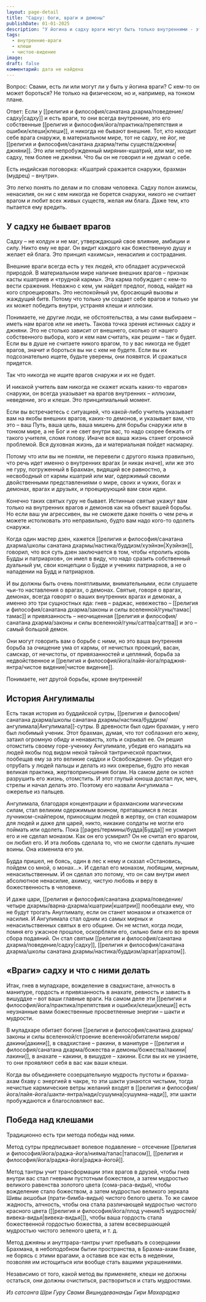 ```yaml
---
layout: page-detail
title: "Садху: боги, враги и демоны"
publishDate: 01-01-2025
description: "У йогина и садху враги могут быть только внутренними - это клеши: гнев, невежество, привязанность, эго. Истинный практик никогда не ищет врагов вовне, не борется с людьми или обстоятельствами, а работает над очищением собственного ума и сердца. Внешние враги - признак неспокойного, двойственного ума и кармы кшатрия; садху же следует принципу ахимсы, видит всех как божественные души и желает всем блага"
tags:
  - внутренние-враги
  - клеши
  - чистое-видение
image: 
draft: false
комментарий: дата не найдена
---
```


Вопрос: Свами, есть ли или могут ли у быть у йогина враги? С кем-то он может бороться? Не только на физическом, но и, например, на тонком плане.

Ответ: Если у [[религия и философия/санатана дхарма/поведение/садху|садху]] и есть враги, то они всегда внутренние, это его собственные [[религия и философия/йога/практика/препятствия и ошибки/клеши|клеши]], и никогда не бывают внешние. Тот, кто находит себе врага снаружи, в материальном мире, тот не садху, не йог, не [[религия и философия/санатана дхарма/типы существ/джняни|джняни]]. Это или непробужденный мирянин-кшатрий, или маг, но не садху, тем более не джняни. Что бы он не говорил и не думал о себе.

Есть индийская поговорка: «Кшатрий сражается снаружи, брахман (мудрец) – внутри».

Это легко понять по делам и по словам человека. Садху полон ахимсы, ненасилия, он ни с кем никогда не борется снаружи, никого не считает врагом и любит всех живых существ, желая им блага. Даже тем, кто пытается ему вредить.

## У садху не бывает врагов

Садху – не колдун и не маг, утверждающий свое влияние, амбиции и силу. Никто ему не враг. Он видит каждого как божественную душу и желает ей блага. Это принцип «ахимсы», ненасилия и сострадания.

Внешние враги всегда есть у тех людей, кто обладает асурической природой. В материальном мире наличие внешних врагов – признак касты кшатриев и «трудной кармы». Эта карма побуждает с кем-то вести сражения. Неважно с кем, ум найдет предлог, повод, найдет на кого спроецировать. Это неспокойный ум, бросающий вызовы и жаждущий битв. Потому что только ум создает себе врагов и только ум их может победить внутри, устраняя клеши и иллюзии.

Понимаете, не другие люди, не обстоятельства, а мы сами выбираем – иметь нам врагов или не иметь. Такова точка зрения истинных садху и джняни. Это не столько зависит от внешнего, сколько от нашего собственного выбора, кого и кем нам считать, как решим – так и будет. Если вы в душе не считаете никого врагом, то у вас никогда не будет врагов, значит и бороться вы ни с кем не будете. Если вы их подсознательно ищете, будьте уверены, они появятся. И сражаться придется.

Так что никогда не ищите врагов снаружи и их не будет.

И никакой учитель вам никогда не скажет искать каких-то «врагов» снаружи, он всегда указывает на врагов внутренних – иллюзии, неведение, эго и клеши. Это принципиальный момент.

Если вы встречаетесь с ситуацией, что какой-либо учитель указывает вам на якобы внешних врагов, каких-то демонов, и указывает вам, что это – ваш Путь, ваша цель, ваша мишень для борьбы снаружи или в тонком мире, а не Бог и не свет внутри вас, то надо скорее бежать от такого учителя, сломя голову. Иначе вся ваша жизнь станет огромной проблемой. Вся духовная жизнь, да и материальная пойдет насмарку.

Потому что или вы не поняли, не перевели с другого языка правильно, что речь идет именно о внутренних врагах (и никак иначе), или же это не гуру, погруженный в Брахман, видящий все равностно, а несвободный от кармы кшатрий или маг, одержимый своими двойственными представлениями о мире, своих и чужих, богах и демонах, врагах и друзьях, и проецирующий вам свои идеи.

Конечно таких святых гуру не бывает. Истинные святые укажут вам только на внутренних врагов и демонов как на объект вашей борьбы. Но если ваш ум агрессивен, вы не сможете даже понять о чем речь и можете истолковать это неправильно, будто вам надо кого-то одолеть снаружи.

Когда один мастер дзен, кажется [[религия и философия/санатана дхарма/школы санатана дхармы/настика/буддизм/хуэйнэн|Хуэйнэн]], говорил, что вся суть дзен заключается в том, чтобы «пролить кровь Будды и патриархов», он имел в виду, что надо сразить собственный дуальный ум, свои концепции о Будде и учениях патриархов, а не о нападении на Будд и патриархов.

И вы должны быть очень понятливыми, внимательными, если слушаете чьи-то наставления о врагах, о демонах. Святые, говоря о врагах, демонах, всегда говорят о ваших внутренних врагах и демонах, а именно это три сущностных яда: гнев – раджас, невежество – [[религия и философия/санатана дхарма/законы и силы вселенной/гуны/тамас|тамас]] и привязанность – неочищенная [[религия и философия/санатана дхарма/законы и силы вселенной/гуны/саттва|саттва]] и эго – самый большой демон.

Они могут говорить вам о борьбе с ними, но это ваша внутренняя борьба за очищение ума от кармы, от нечистых проекций, васан, самскар, от нечистоты, от привязанностей и цепляний, борьба за недвойственное и [[религия и философия/йога/лайя-йога/праджня-янтра/чистое видение|чистое видение]].

Понимаете, нет другой борьбы, кроме внутренней!

## История Ангулималы

Есть такая история из буддийской сутры, [[религия и философия/санатана дхарма/школы санатана дхармы/настика/буддизм/ангулимала|Ангулимала]]-сутры. В древности был один брахман, у него был любимый ученик. Этот брахман, думая, что тот соблазнил его жену, затаил огромную обиду и ненависть, хоть и скрывал ее. Он решил отомстить своему горе-ученику Ангулимале, убедив его нападать на людей якобы под видом некой тайной тантрической практики, пообещав ему за это великие сиддхи и Освобождение. Он убедил его отрубать у людей пальцы и делать из них ожерелье, будто это некая великая практика, жертвоприношения богам. На самом деле он хотел разрушить его жизнь, отомстить. И этот глупый юноша достал лук, меч, стрелы и начал делать это. Поэтому его назвали Ангулимала – ожерелье из пальцев.

Ангулимала, благодаря концентрации и брахманским магическим силам, стал великим одержимым воином, прятавшимся в лесах лучником-снайпером, приносящим людей в жертву, он стал кошмаром для людей и даже для царей, никто, никакие солдаты не могли его поймать или одолеть. Пока [[pages/термины/будда|Будда]] не усмирил его и не сделал монахом. Как он его усмирил? Он не считал его врагом, он любил его. И эта любовь сделала то, что не смогли сделать лучшие воины. Она изменила его ум.

Будда пришел, не боясь, один в лес к нему и сказал «Остановись, пойдем со мной, о монах...». И сделал его монахом, любящим, мирным, ненасильственным. И он сделал это потому, что он сам внутри имел абсолютное ненасилие, ахимсу, чистую любовь и веру в божественность в человеке.

И даже цари, [[религия и философия/санатана дхарма/поведение/четыре дхармы/варна-дхарма/кшатрии|кшатрии]] пообещали ему, что не будут трогать Ануглималу, если он станет монахом и откажется от насилия. И Ангулимала стал одним из самых мирных и ненасильственных святых в его общине. Он не мстил, когда люди, помня его ужасное прошлое, оскорбляли его, сильно били его во время сбора подаяний. Он стал святым [[религия и философия/санатана дхарма/поведение/садху|садху]], [[религия и философия/санатана дхарма/школы санатана дхармы/настика/буддизм/архат|архатом]].

## «Враги» садху и что с ними делать

Итак, гнев в муладхаре, вожделение в свадхистане, алчность в манипуре, гордость и привязанность в анахате, ревность и зависть в вишуддхе – вот ваши главные враги. На самом деле эти [[религия и философия/йога/практика/препятствия и ошибки/клеши|клеши]] есть неузнанные вами божественные просветленные энергии – шакти и мудрости. 

В муладхаре обитает богиня [[религия и философия/санатана дхарма/законы и силы вселенной/строение вселенной/обитатели миров/дакини|дакини]], в свадхистане – ракини, в манипуре – [[религия и философия/санатана дхарма/божества и демоны/божества/лакини|лакини]], в анахате – какини, в вишудхе – хакини. Если вы их не узнаете, то они проявляют себя в вас как ваши клеши.

Когда вы объединяете созерцательную мудрость пустоты и брахма-ахам бхаву с энергией в чакре, то эти шакти узнаются чистыми, тогда нечистые кармические ветры желаний входят в [[религия и философия/йога/лайя-йога/шакти-янтра/нади/сушумна|сушумна-нади]], эти шакти пробуждаются и благословляют вас.

## Победа над клешами

Традиционно есть три метода победы над ними.

Метод сутры предписывает волевое подавление – отсечение [[религия и философия/йога/раджа-йога/нияма/тапас|тапасом]], [[религия и философия/йога/раджа-йога|раджа-йогой]].

Метод тантры учит трансформации этих врагов в друзей, чтобы гнев внутри вас стал гневным пустотным божеством, а затем мудростью великого равенства золотого цвета (сома-раса-видья), чтобы вожделение стало божеством, а затем мудростью великого зеркала Шивы акшобьи (прати-бимба-видья) чистого белого цвета. То же самое жадность, алчность, чтобы она стала различающей мудростью чистого красного цвета ([[религия и философия/йога/плод учения/5 мудростей/вивека-видья|вивека-видья]]), чтобы ваша гордость стала божественной гордостью божества, а затем всесвершающей мудростью чистого зеленого цвета, и т. д.

Метод джняны и ануттрара-тантры учит пребывать в созерцании Брахмана, в небоподобном бытии пространства, в Брахма-ахам бхаве, не борясь с этими врагами, а оставив все как есть в недеянии, позволяя им истощиться или вообще стать вашими украшениями. 

Независимо от того, какой метод вы применяете, клеши не должны остаться, они должны очиститься, раствориться и стать мудростями.

*Из сатсанга Шри Гуру Свами Вишнудевананды Гири Махараджа*

